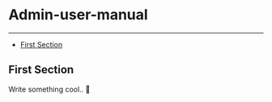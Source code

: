 # Admin-user-manual

---

- [First Section](#section-1)

<a name="section-1"></a>
## First Section

Write something cool.. 🦊

